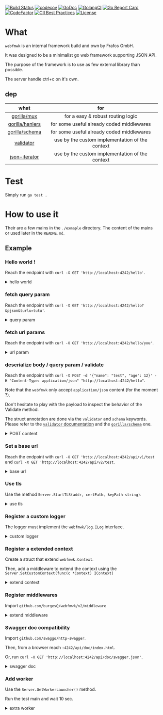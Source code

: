 [![Build Status](https://github.com/burgesQ/webfmwk/workflows/GoBuild/badge.svg)](https://github.com/burgesQ/webfmwk/actions?query=workflow%3AGoBuild)
[![codecov](https://codecov.io/gh/burgesQ/webfmwk/branch/master/graph/badge.svg)](https://codecov.io/gh/burgesQ/webfmwk)
[![GoDoc](http://img.shields.io/badge/go-documentation-blue.svg?style=flat-square)](http://godoc.org/github.com/burgesQ/webfmwk)
[![GolangCI](https://golangci.com/badges/github.com/burgesQ/webfmwk.svg)](https://golangci.com/r/github.com/burgesQ/webfmwk)
[![Go Report Card](https://goreportcard.com/badge/github.com/burgesQ/webfmwk?style=flat-square)](https://goreportcard.com/report/github.com/burgesQ/webfmwk)
[![CodeFactor](https://www.codefactor.io/repository/github/burgesq/webfmwk/badge)](https://www.codefactor.io/repository/github/burgesq/webfmwk)
[![CII Best Practices](https://bestpractices.coreinfrastructure.org/projects/3372/badge)](https://bestpractices.coreinfrastructure.org/projects/3372)
[![License](http://img.shields.io/badge/license-mit-blue.svg?style=flat-square)](https://raw.githubusercontent.com/burgesQ/webfmwk/master/LICENSE)


# What

`webfmwk` is an internal framework build and own by Frafos GmbH.

It was designed to be a minimalist go web framework supporting JSON API.

The purpose of the framework is to use as few external library than possible.

The server handle ctrl+c on it's own.

## dep

| what                 | for                                             |
| :-:                  | :-:                                             |
| [gorilla/mux][1]     | for a easy & robust routing logic               |
| [gorilla/hanlers][2] | for some useful already coded middlewares       |
| [gorilla/schema][4]  | for some useful already coded middlewares       |
| [validator][3]       | use by the custom implementation of the context |
| [json-iterator][5]   | use by the custom implementation of the context |

# Test

Simply run `go test .`

# How to use it

Their are a few mains in the `./exmaple` directory. The content of the mains or used later in the `README.md`.

## Example

### Hello world !

Reach the endpoint with `curl -X GET 'http://localhost:4242/hello'`.

<details><summary>hello world</summary>
<p>

```go
package main

import (
    "net/http"

    w "github.com/burgesQ/webfmwk/v2"
)

func main() {
    // create server
    s := w.InitServer(true)

    s.GET("/hello", func(c w.IContext) {
        c.JSONBlob(http.StatusOK, []byte(`{ "message": "hello world" }`))
    })

    // start asynchronously on :4242
    go func() {
        s.Start(":4242")
    }()

    // ctrl+c is handled internally
    defer s.WaitAndStop()
}
```

</p>
</details>

### fetch query param

Reach the endpoint with `curl -X GET 'http://localhost:4242/hello?&pjson&turlu=tutu'`.

<details><summary>query param</summary>
<p>


```go
package main

import (
    "net/http"

    w "github.com/burgesQ/webfmwk/v2"
    "github.com/burgesQ/webfmwk/v2/log"
)

func main() {
    // create server
    s := w.InitServer(true)

    s.GET("/hello", func(c w.IContext) {
        var (
            queries   = c.GetQueries()
            pjson, ok = c.GetQuery("pjson")
        )
        if ok {
            log.Errorf("%#v", pjson)
        }
        c.JSON(http.StatusOK, queries)
    })

    // start asynchronously on :4242
    go func() {
        s.Start(":4242")
    }()

    // ctrl+c is handled internally
    defer s.WaitAndStop()
}
```

</p>
</details>

### fetch url params

Reach the endpoint with `curl -X GET 'http://localhost:4242/hello/you'`.

<details><summary>url param</summary>
<p>

```go
package main

import (
    "net/http"

    w "github.com/burgesQ/webfmwk/v2"
)

func main() {
    // create server
    s := w.InitServer(true)

    s.GET("/hello/{id}", func(c w.IContext) {
        c.JSONBlob(http.StatusOK, []byte(`{ "id": "`+c.GetVar("id")+`" }`))
    })

    // start asynchronously on :4242
    go func() {
        s.Start(":4242")
    }()

    // ctrl+c is handled internally
    defer s.WaitAndStop()
}
```

</p>
</details>

### deserialize body / query param / validate

Reach the endpoint with `curl -X POST -d '{"name": "test", "age": 12}' -H "Content-Type: application/json" "http://localhost:4242/hello"`.

Note that the `webfmwk` only accept `application/json` content (for the moment ?).

Don't hesitate to play with the payload to inspect the behavior of the Validate method.

The struct annotation are done via the `validator`  and `schema` keywords. Please refer to the [`validator` documentation][3] and the [`gorilla/schema`][4] one.

<details><summary>POST content</summary>
<p>

```go
package main

import (
    "net/http"

    w "github.com/burgesQ/webfmwk/v2"
)

type (
    // Content hold the body of the request
    Content struct {
        Name string `schema:"name" json:"name" validate:"omitempty"`
        Age  int    `schema:"age" json:"age" validate:"gte=1"`
    }

    // QueryParam hold the query params
    QueryParam struct {
        PJSON bool `schema:"pjson" json:"pjson"`
        Val   int  `schema:"val" json:"val" validate:"gte=1"`
    }

    // Payload hold the output of the endpoint
    Payload struct {
        Content Content    `json:"content"`
        QP      QueryParam `json:"query_param"`
    }
)

func main() {
    // create server
    s := w.InitServer(true)

    s.POST("/hello", func(c w.IContext) {

        out := Payload{}

        c.FetchContent(&out.content)
        c.Validate(out.content)

        c.DecodeQP(&out.qp)
        c.Validate(out.qp)

        c.JSON(http.StatusOK, out)
    })

    // start asynchronously on :4242
    go func() {
        s.Start(":4244")
    }()

    // ctrl+c is handled internally
    defer s.WaitAndStop()
}
```

</p>
</details>

### Set a base url

Reach the endpoint with `curl -X GET 'http://localhost:4242/api/v1/test` and `curl -X GET 'http://localhost:4242/api/v2/test`.

<details><summary>base url</summary>
<p>

```go
package main

import (
    "github.com/burgesQ/webfmwk/v2"
)

var (
    routes = webfmwk.RoutesPerPrefix{
        "/api/v1": {
            {
                Verbe: "GET",
                Path:  "/test",
                Name:  "test v1",
                Handler: func(c webfmwk.IContext) {
                    c.JSONOk("v1 ok")
                },
            },
        },
        "/api/v2": {
            {
                Verbe: "GET",
                Path:  "/test",
                Name:  "test v2",
                Handler: func(c webfmwk.IContext) {
                    c.JSONOk("v2 ok")
                },
            },
        },
    }
)

func main() {

    s := webfmwk.InitServer(true)

    s.RouteApplier(routes)

    // start asynchronously on :4242
    go func() {
        s.Start(":4242")
    }()

    // ctrl+c is handled internaly
    defer s.WaitAndStop()

}
```

</p>
</details>


### Use tls

Use the method `Server.StartTLS(addr, certPath, keyPath string)`.

<details><summary>use tls</summary>
<p>

```go
package main

import (
    w "github.com/burgesQ/webfmwk/v2"
)

func main() {
    // init server w/ ctrl+c support
    s := w.InitServer(true)

    s.GET("/test", func(c w.IContext) error {
        return c.JSONOk("ok")
    })

    // start asynchronously on :4242
    go func() {
        s.StartTLS(":4242", TLSConfig{
            Cert:     "/path/to/cert",
            Key:      "/path/to/key",
            Insecure: true,
        })
    }()

    // ctrl+c is handled internally
    defer s.WaitAndStop()
}
```

</p>
</details>

### Register a custom logger

The logger must implement the `webfmwk/log.ILog` interface.

<details><summary>custom logger</summary>
<p>

```go
package main

import (
    w "github.com/burgesQ/webfmwk/v2"
    "github.com/burgesQ/webfmwk/v2/log"
)

// GetLogger return a log.ILog interface
var logger = log.GetLogger()

func main() {
    // init server w/ ctrl+c support
    s := w.InitServer(true)

    s.SetLogger(logger)

    s.GET("/test", func(c w.IContext) error {
        return c.JSONOk("ok")
    })

    // start asynchronously on :4242
    go func() {
        s.StartTLS(":4242", TLSConfig{
            Cert:     "/path/to/cert",
            Key:      "/path/to/key",
            Insecure: true,
        })
    }()

    // ctrl+c is handled internally
    defer s.WaitAndStop()
}
```

</p>
</details>

### Register a extended context

Create a struct that extend `webfmwk.Context`.

Then, add a middleware to extend the context using the `Server.SetCustomContext(func(c *Context) IContext)`

<details><summary>extend context</summary>
<p>

```go
package main

import (
    w "github.com/burgesQ/webfmwk/v2"
)

type customContext struct {
    w.Context
    customVal string
}

func main() {
    // init server w/ ctrl+c support
    s := w.InitServer(true)

    s.SetCustomContext(func(c *w.Context) w.IContext {
        ctx := &customContext{*c, "42"}
        return ctx
    })

    s.GET("/test", func(c w.IContext) {
        ctx := c.(*customContext)
        c.JSONOk(ctx.customVal)
    })

    // start asynchronously on :4242
    go func() {
        s.Start(":4244")
    }()

    // ctrl+c is handled internally
    defer s.WaitAndStop()
}
```

</p>
</details>

### Register middlewares

Import `github.com/burgesQ/webfmwk/v2/middleware`

<details><summary>extend middleware</summary>
<p>

```go
package main

import (
    w "github.com/burgesQ/webfmwk/v2"
    m "github.com/burgesQ/webfmwk/v2/middleware"
)

func main() {

    // init server w/ ctrl+c support
    s := w.InitServer(true)

    s.AddMiddleware(m.Logging)
    s.AddMiddleware(m.Security)

    s.GET("/test", func(c w.IContext) error {
        return c.JSONOk("ok")
    })

    // start asynchronously on :4242
    go func() {
        s.Start(":4242")
    }()

    // ctrl+c is handled internally
    defer s.WaitAndStop()
}
```

</p>
</details>

### Swagger doc compatibility

Import `github.com/swaggo/http-swagger`.

Then, from a browser reach `:4242/api/doc/index.html`.

Or, run `curl -X GET 'http://localhost:4242/api/doc/swagger.json'`.

<details><summary>swagger doc</summary>
<p>

```go
package main

import (
    w "github.com/burgesQ/webfmwk/v2"
    httpSwagger "github.com/swaggo/http-swagger"
)

type Answer struct {
    Message string `json:"message"`
}

// @Summary hello world
// @Description Return a simple greeting
// @Param pjson query bool false "return a pretty JSON"
// @Success 200 {object} db.Reply
// @Produce application/json
// @Router /hello [get]
func hello(c w.IContext) error {
    return c.JSONOk(Answer{"ok"})
}

// @title hello world API
// @version 1.0
// @description This is an simple API
// @termsOfService https://www.youtube.com/watch?v=DLzxrzFCyOs
// @contact.name Quentin Burgess
// @contact.url github.com/burgesQ
// @contact.email quentin@frafos.com
// @license.name GFO
// @host localhost:4242
func main() {
    // init server w/ ctrl+c support
    s := w.InitServer(true)

    s.SetPrefix("/api")

    s.RegisterDocHandler(httpSwagger.WrapHandler)

    s.GET("/test", func(c w.IContext) error {
        return c.JSONOk("ok")
    })

    // start asynchronously on :4242
    go func() {
        s.Start(":4242")
    }()

    // ctrl+c is handled internally
    defer s.WaitAndStop()
}
```
</p>
</details>

### Add worker

Use the `Server.GetWorkerLauncher()` method.

Run the test main and wait 10 sec.

<details><summary>extra worker</summary>
<p>

```go
package main

import (
    "time"

    w "github.com/burgesQ/webfmwk/v2"
    "github.com/burgesQ/webfmwk/v2/log"
)

func main() {

    log.SetLogLevel(log.LogDEBUG)

    // init server w/ ctrl+c support
    s := w.InitServer(true)
    wl := s.GetLauncher()

    s.GET("/test", func(c w.IContext) {
        c.JSONOk("ok")
    })

    wl.Start("custom worker", func() error {
        time.Sleep(10 * time.Second)
        log.Debugf("done")
        return nil
    })

    // start asynchronously on :4242
    go func() {
        s.Start(":4242")
    }()

    // ctrl+c is handled internally
    defer s.WaitAndStop()
}
```

</p>
</details>

[1]: https://github.com/gorilla/mux
[2]: https://github.com/gorilla/handlers
[3]: gopkg.in/go-playground/validator.v9
[4]: https://github.com/gorilla/schema
[5]: https://github.com/json-iterator/go
